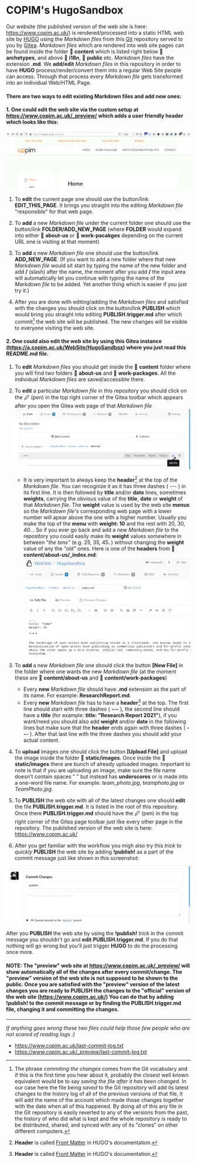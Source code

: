 # COPIM's HugoSandbox

Our website (the published version of the web site is here: https://www.copim.ac.uk/) is rendered/processed into a static HTML web site by [HUGO](https://gohugo.io/) using the *Markdown files* from this [Git](https://git-scm.com/) repository served to you by [Gitea](https://gitea.io/). *Markdown files* which are rendered into web site pages can be found inside the folder 📁 **content** which is listed right below 📁 **archetypes**, and above 📁 **i18n**, 📁 **public** etc. *Markdown files* have the extension **.md**. We **add/edit** *Markdown files* in this repository in order to have **HUGO** process/render/convert them into a regular Web Site people can access. Through that process every *Markdown file* gets transformed into an individual Web/HTML Page.

#### There are two ways to edit existing Markdown files and add new ones:

#### 1. One could edit the web site via the custom setup at https://www.copim.ac.uk/_preview/ which adds a user friendly header which looks like this:

![](static/images/preview_header_small.png)

1. To **edit** the current page one should use the button/link **EDIT_THIS_PAGE**. It brings you straight into the editing *Markdown file* "responsible" for that web page.

2. To **add** a new *Markdown file* under the current folder one should use the button/link **FOLDER/ADD_NEW_PAGE** (where **FOLDER** would expand into either 📁 **about-us** or 📁 **work-pacakges** depending on the current URL one is visiting at that moment)

3. To **add** a new *Markdown file* one should use the button/link **ADD_NEW_PAGE**. (If you want to add a new folder where that new *Markdown file* would sit start by typing the name of the new folder and add **/** (slash) after the name, the moment after you add **/** the input area will automatically let you continue with typing the name of the *Markdown file* to be added. Yet another thing which is easier if you just try it.)  

4. After you are done with editing/adding the *Markdown files* and satisfied with the changes you should click on the button/link **PUBLISH** which would bring you straight into editing **PUBLISH.trigger.md** after which commit[^2] the web site will be published. The new changes will be visible to everyone visiting the web site.


####  2. One could also edit the web site by using this Gitea instance (https://a.copim.ac.uk/WebSite/HugoSandbox) where you just read this **README.md** file.

1. To **edit** *Markdown files* you should get inside the 📁 **content** folder where you will find two folders 📁 **about-us** and 📁 **work-packages**. All the individual *Markdown files* are saved/accessible there.

2. To **edit** a particular *Markdown file* in this repository you should click on the 🖉 (pen) in the top right corner of the Gitea toolbar which appears after you open the Gitea web page of that *Markdown file*
![](static/images/edit_page.png)

    - It is very important to always keep the **header**[^1] at the top of the *Markdown file*. You can recognize it as it has three dashes ( --- ) in its first line. It is then followed by **title** and/or **date** lines, sometimes **weights**, carrying the obvious value of the **title**, **date** or **weight** of that *Markdown file*. The **weight** value is used by the web site **menus** so the *Markdown file's* corresponding web page with a lower number will apear above the one with a higher number. Usually you make the top of the **menu** with **weight: 10** and the rest with 20, 30, 40... So if you ever go back and add a new *Markdown file* to the repository you could easily make its **weight** values somewhere in between *"the tens"* (e.g. 25, 35, 45..) without changing the **weight** value of any the *"old"* ones. Here is one of the **headers** from 📁 **content/about-us/\_index.md**:  
![](static/images/front_matter.png)

3. To **add** a new *Markdown file* one should click the button **[New File]** in the folder where one wants the new *Markdown file* (at the moment these are 📁 **content/about-us** and 📁 **content/work-packages**)

    - Every **new** *Markdown file* should have **.md** extension as the part of its name. For example: **ResearchReport.md**.
    - Every **new** *Markdown file* has to have a **header**[^1] at the top. The first line should start with three dashes ( **---** ), the second line should have a **title** (for example: **title: "Research Report 2021"**), if you want/need you should also add **weight** and/or **date** in the following lines but make sure that the **header** ends again with three dashes ( **---** ). After that last line with the three dashes you should add your actual content.

4. To **upload** images one should click the button **[Upload File]** and upload the image inside the folder 📁 **static/images**. Once inside the 📁 **static/images** there are bunch of already uploaded images. Important to note is that if you are uploading an image, make sure the file name doesn't contain spaces " " but instead has **underscores** or is made into a one-word file name. For example: *team_photo.jpg*, *teamphoto.jpg* or *TeamPhoto.jpg*.

5. To **PUBLISH** the web site with all of the latest changes one should **edit** the file **PUBLISH.trigger.md**. It is listed in the root of this repository. Once there **PUBLISH.trigger.md** should have the 🖉 (pen) in the top right corner of the Gitea page toolbar just like every other page in the repository. The published version of the web site is here: https://www.copim.ac.uk/

6. After you get familiar with the workflow you migh also try this *trick* to *quickly* **PUBLISH** the web site by adding **!publish!** as a part of the commit message just like shown in this screenshot:

![](static/images/commit_publish_small.png)

After you **PUBLISH** the web site by using the **!publish!** *trick* in the commit message you shouldn't go and **edit** **PUBLISH.trigger.md**. If you do that nothing will go wrong but you'll just trigger **HUGO** to do the processing once more.


#### NOTE: The "preview" web site at https://www.copim.ac.uk/_preview/ will show automatically all of the changes after every commit/change. The "preview" version of the web site is not supposed to be shown to the public. Once you are satisfied with the "preview" version of the latest changes you are ready to PUBLISH the changes to the "official" version of the web site (https://www.copim.ac.uk/) You can do that by adding !publish! to the commit message or by finding the PUBLISH.trigger.md file, changing it and committing the changes.

---

*If anything goes wrong these two files could help those few people who are not scared of reading logs :)*

- https://www.copim.ac.uk/last-commit-log.txt
- https://www.copim.ac.uk/_preview/last-commit-log.txt

[^1]: **Header** is called [Front Matter](https://gohugo.io/content-management/front-matter/) in HUGO's documentation.
[^2]: The phrase *commiting the changes* comes from the Git vocabulary and if this is the first time you hear about it, probably the closest well known equivalent would be to say *saving the file after it has been changed*. In our case here the file being *saved* to the Git repository will add its latest changes to the history log of all of the previous versions of that file, it will add the name of the account which made those changes together with the date when all of this happened. By doing all of this any file in the Git repository is easily reverted to any of the versions from the past, the history of who did what is kept and the whole repository is ready to be distributed, shared, and synced with any of its "clones" on other different computers.